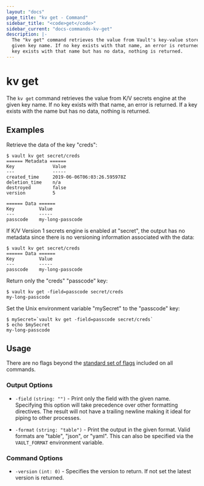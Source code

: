 ```yaml
---
layout: "docs"
page_title: "kv get - Command"
sidebar_title: "<code>get</code>"
sidebar_current: "docs-commands-kv-get"
description: |-
  The "kv get" command retrieves the value from Vault's key-value store at the
  given key name. If no key exists with that name, an error is returned. If a
  key exists with that name but has no data, nothing is returned.
---
```


# kv get

The `kv get` command retrieves the value from K/V secrets engine at the given
key name. If no key exists with that name, an error is returned. If a key exists
with the name but has no data, nothing is returned.

## Examples

Retrieve the data of the key "creds":

```text
$ vault kv get secret/creds
====== Metadata ======
Key              Value
---              -----
created_time     2019-06-06T06:03:26.595978Z
deletion_time    n/a
destroyed        false
version          5

====== Data ======
Key         Value
---         -----
passcode    my-long-passcode
```

If K/V Version 1 secrets engine is enabled at "secret", the output has no
metadata since there is no versioning information associated with the data:

```text
$ vault kv get secret/creds
====== Data ======
Key         Value
---         -----
passcode    my-long-passcode
```

Return only the "creds" "passcode" key:

```text
$ vault kv get -field=passcode secret/creds
my-long-passcode
```
  
Set the Unix environment variable "mySecret" to the "passcode" key:
```text
$ mySecret=`vault kv get -field=passcode secret/creds`
$ echo $mySecret
my-long-passcode
```

## Usage

There are no flags beyond the [standard set of flags](/docs/commands/index.html)
included on all commands.

### Output Options

- `-field` `(string: "")` - Print only the field with the given name. Specifying
  this option will take precedence over other formatting directives. The result
  will not have a trailing newline making it ideal for piping to other
  processes. 

- `-format` `(string: "table")` - Print the output in the given format. Valid
  formats are "table", "json", or "yaml". This can also be specified via the
  `VAULT_FORMAT` environment variable.

### Command Options

- `-version` `(int: 0)` - Specifies the version to return. If not set the
 latest version is returned.
